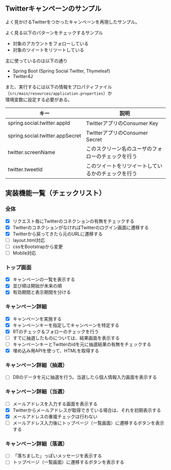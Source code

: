 ## Twitterキャンペーンのサンプル
よく見かけるTwitterをつかったキャンペーンを再現したサンプル。

よく見る以下のパターンをチェックするサンプル
* 対象のアカウントをフォローしている
* 対象のツイートをリツートしている

主に使っているのは以下の通り
* Spring Boot (Spring Social Twitter, Thymeleaf)
* Twitter4J

また、実行するには以下の情報をプロパティファイル（`src/main/resources/application.properties`）か<br>
環境変数に設定する必要がある。

キー | 説明
--- | ---
spring.social.twitter.appId | TwitterアプリのConsumer Key
spring.social.twitter.appSecret | TwitterアプリのConsumer Secret
twitter.screenName | このスクリーン名のユーザのフォローのチェックを行う
twitter.tweetId | このツイートをリツイートしているかのチェックを行う

## 実装機能一覧（チェックリスト）
### 全体
- [x] リクエスト毎にTwitterのコネクションの有無をチェックする
- [x] TwitterのコネクションがなければTwitterのログイン画面に遷移する
- [x] Twitterから戻ってきたら元のURLに遷移する
- [ ] layout.html対応
- [ ] cssをBootstrapから変更
- [ ] Mobile対応

### トップ画面
- [x] キャンペーンの一覧を表示する
- [x] 並び順は開始が未来の順
- [x] 有効期間と表示期間を分ける

### キャンペーン詳細
- [x] キャンペーンを実施する
- [x] キャンペーンキーを指定してキャンペーンを特定する
- [x] RTのチェック＆フォローのチェックを行う
- [ ] すでに抽選したものについては、結果画面を表示する
- [ ] キャンペーンキーとTwitterのidを元に抽選結果の有無をチェックする
- [x] 埋め込み用APIを使って、HTMLを取得する

### キャンペーン詳細（抽選）
- [ ] DBのデータを元に抽選を行う。当選したら個人情報入力画面を表示する

### キャンペーン詳細（当選）
- [ ] メールアドレスを入力する画面を表示する
- [x] Twitterからメールアドレスが取得できている場合は、それを初期表示する
- [x] メールアドレスの重複チェックは行わない
- [ ] メールアドレス入力後にトップページ（一覧画面）に遷移するボタンを表示する

### キャンペーン詳細（落選）
- [ ] 「落ちました」っぽいメッセージを表示する
- [ ] トップページ（一覧画面）に遷移するボタンを表示する
